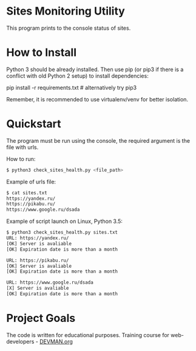 # Sites Monitoring Utility

This program prints to the console status of sites.

# How to Install

Python 3 should be already installed. Then use pip (or pip3 if there is a conflict with old Python 2 setup) to install dependencies:

pip install -r requirements.txt # alternatively try pip3

Remember, it is recommended to use virtualenv/venv for better isolation.

# Quickstart

The program must be run using the console, the required argument is the file with urls.


How to run:
```bash
$ python3 check_sites_health.py <file_path>
```
Example of urls file:
```bash
$ cat sites.txt
https://yandex.ru/
https://pikabu.ru/
https://www.google.ru/dsada
```
Example of script launch on Linux, Python 3.5:
```bash
$ python3 check_sites_health.py sites.txt 
URL: https://yandex.ru/
[OK] Server is avaliable
[OK] Expiration date is more than a month

URL: https://pikabu.ru/
[OK] Server is avaliable
[OK] Expiration date is more than a month

URL: https://www.google.ru/dsada
[X] Server is avaliable
[OK] Expiration date is more than a month
```

# Project Goals

The code is written for educational purposes. Training course for web-developers - [DEVMAN.org](https://devman.org)
